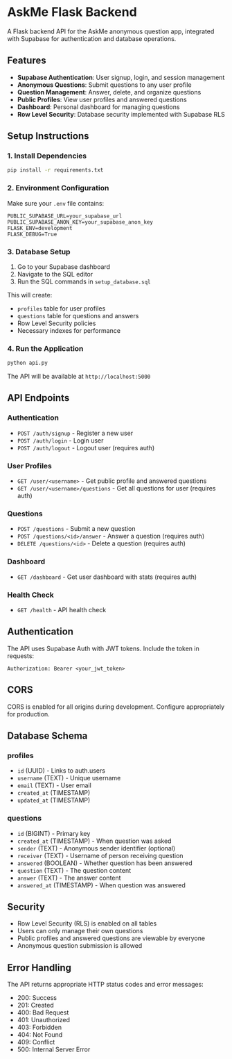 # AskMe Flask Backend

A Flask backend API for the AskMe anonymous question app, integrated with Supabase for authentication and database operations.

## Features

- **Supabase Authentication**: User signup, login, and session management
- **Anonymous Questions**: Submit questions to any user profile
- **Question Management**: Answer, delete, and organize questions
- **Public Profiles**: View user profiles and answered questions
- **Dashboard**: Personal dashboard for managing questions
- **Row Level Security**: Database security implemented with Supabase RLS

## Setup Instructions

### 1. Install Dependencies

```bash
pip install -r requirements.txt
```

### 2. Environment Configuration

Make sure your `.env` file contains:
```
PUBLIC_SUPABASE_URL=your_supabase_url
PUBLIC_SUPABASE_ANON_KEY=your_supabase_anon_key
FLASK_ENV=development
FLASK_DEBUG=True
```

### 3. Database Setup

1. Go to your Supabase dashboard
2. Navigate to the SQL editor
3. Run the SQL commands in `setup_database.sql`

This will create:
- `profiles` table for user profiles
- `questions` table for questions and answers
- Row Level Security policies
- Necessary indexes for performance

### 4. Run the Application

```bash
python api.py
```

The API will be available at `http://localhost:5000`

## API Endpoints

### Authentication
- `POST /auth/signup` - Register a new user
- `POST /auth/login` - Login user
- `POST /auth/logout` - Logout user (requires auth)

### User Profiles
- `GET /user/<username>` - Get public profile and answered questions
- `GET /user/<username>/questions` - Get all questions for user (requires auth)

### Questions
- `POST /questions` - Submit a new question
- `POST /questions/<id>/answer` - Answer a question (requires auth)
- `DELETE /questions/<id>` - Delete a question (requires auth)

### Dashboard
- `GET /dashboard` - Get user dashboard with stats (requires auth)

### Health Check
- `GET /health` - API health check

## Authentication

The API uses Supabase Auth with JWT tokens. Include the token in requests:

```
Authorization: Bearer <your_jwt_token>
```

## CORS

CORS is enabled for all origins during development. Configure appropriately for production.

## Database Schema

### profiles
- `id` (UUID) - Links to auth.users
- `username` (TEXT) - Unique username
- `email` (TEXT) - User email
- `created_at` (TIMESTAMP)
- `updated_at` (TIMESTAMP)

### questions
- `id` (BIGINT) - Primary key
- `created_at` (TIMESTAMP) - When question was asked
- `sender` (TEXT) - Anonymous sender identifier (optional)
- `receiver` (TEXT) - Username of person receiving question
- `answered` (BOOLEAN) - Whether question has been answered
- `question` (TEXT) - The question content
- `answer` (TEXT) - The answer content
- `answered_at` (TIMESTAMP) - When question was answered

## Security

- Row Level Security (RLS) is enabled on all tables
- Users can only manage their own questions
- Public profiles and answered questions are viewable by everyone
- Anonymous question submission is allowed

## Error Handling

The API returns appropriate HTTP status codes and error messages:
- 200: Success
- 201: Created
- 400: Bad Request
- 401: Unauthorized
- 403: Forbidden
- 404: Not Found
- 409: Conflict
- 500: Internal Server Error
